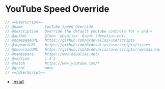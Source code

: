 # YouTube Speed Override

```javascript
// ==UserScript==
// @name          YouTube Speed Override
// @description   Override the default youtube controls for > and <
// @author        Glenn 'devalias' Grant (devalias.net)
// @homepageURL   https://github.com/0xdevalias/userscripts
// @supportURL    https://github.com/0xdevalias/userscripts/issues
// @downloadURL   https://github.com/0xdevalias/userscripts/raw/main/userscripts/youtube-speed-override/youtube-speed-override.user.js
// @namespace     https://www.devalias.net/
// @version       1.3.1
// @match         https://www.youtube.com/*
// @grant         none
// ==/UserScript==
```

- [Install](https://github.com/0xdevalias/userscripts/raw/main/userscripts/youtube-speed-override/youtube-speed-override.user.js)
